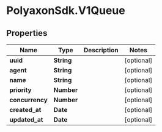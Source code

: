 # PolyaxonSdk.V1Queue

## Properties
Name | Type | Description | Notes
------------ | ------------- | ------------- | -------------
**uuid** | **String** |  | [optional] 
**agent** | **String** |  | [optional] 
**name** | **String** |  | [optional] 
**priority** | **Number** |  | [optional] 
**concurrency** | **Number** |  | [optional] 
**created_at** | **Date** |  | [optional] 
**updated_at** | **Date** |  | [optional] 



